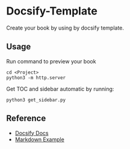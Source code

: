 # Docsify-Template

Create your book by using by docsify template.

## Usage

Run command to preview your book

```
cd <Project>
python3 -m http.server
```

Get TOC and sidebar automatic by running:

```
python3 get_sidebar.py
```

## Reference

- [Docsify Docs](https://docsify.js.org/#/?id=docsify)
- [Markdown Example](https://guides.github.com/features/mastering-markdown/)
